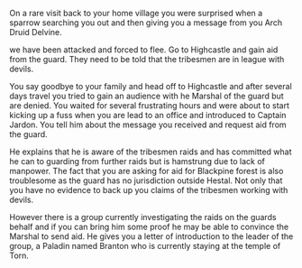 On a rare visit back to your home village you were surprised when a sparrow searching you out and then giving you a message from you Arch Druid Delvine.

<Name> we have been attacked and forced to flee. Go to Highcastle and gain aid from the guard. They need to be told that the tribesmen are in league with devils.

You say goodbye to your family and head off to Highcastle and after several days travel you tried to gain an audience with he Marshal of the guard but are denied. You waited for several frustrating hours and were about to start kicking up a fuss when you are lead to an office and introduced to Captain Jardon. You tell him about the message you received and request aid from the guard. 

He explains that he is aware of the tribesmen raids and has committed what he can to guarding from further raids but is hamstrung due to lack of manpower. The fact that you are asking for aid for Blackpine forest is also troublesome as the guard has no jurisdiction outside Hestal.  Not only that you have no evidence to back up you claims of the tribesmen working with devils. 

However there is a group currently investigating the raids on the guards behalf and if you can bring him some proof he may be able to convince the Marshal to send aid. He gives you a letter of introduction to the leader of the group, a Paladin named Branton who is currently staying at the temple of Torn.
